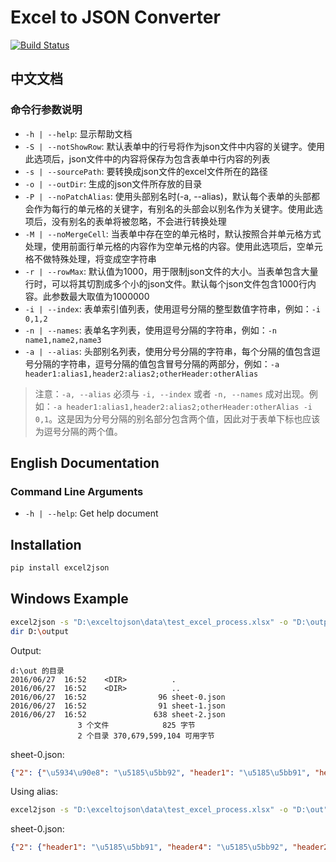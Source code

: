 # Excel to JSON Converter

[![Build Status](https://travis-ci.org/malongge/exceltojson.svg?branch=master)](https://travis-ci.org/malongge/exceltojson)

## 中文文档

### 命令行参数说明

- `-h | --help`: 显示帮助文档
- `-S | --notShowRow`: 默认表单中的行号将作为json文件中内容的关键字。使用此选项后，json文件中的内容将保存为包含表单中行内容的列表
- `-s | --sourcePath`: 要转换成json文件的excel文件所在的路径
- `-o | --outDir`: 生成的json文件所存放的目录
- `-P | --noPatchAlias`: 使用头部别名时(-a, --alias)，默认每个表单的头部都会作为每行的单元格的关键字，有别名的头部会以别名作为关键字。使用此选项后，没有别名的表单将被忽略，不会进行转换处理
- `-M | --noMergeCell`: 当表单中存在空的单元格时，默认按照合并单元格方式处理，使用前面行单元格的内容作为空单元格的内容。使用此选项后，空单元格不做特殊处理，将变成空字符串
- `-r | --rowMax`: 默认值为1000，用于限制json文件的大小。当表单包含大量行时，可以将其切割成多个小的json文件。默认每个json文件包含1000行内容。此参数最大取值为1000000
- `-i | --index`: 表单索引值列表，使用逗号分隔的整型数值字符串，例如：`-i 0,1,2`
- `-n | --names`: 表单名字列表，使用逗号分隔的字符串，例如：`-n name1,name2,name3`
- `-a | --alias`: 头部别名列表，使用分号分隔的字符串，每个分隔的值包含逗号分隔的字符串，逗号分隔的值包含冒号分隔的两部分，例如：`-a header1:alias1,header2:alias2;otherHeader:otherAlias`

> 注意：`-a, --alias` 必须与 `-i, --index` 或者 `-n, --names` 成对出现。例如：`-a header1:alias1,header2:alias2;otherHeader:otherAlias -i 0,1`。这是因为分号分隔的别名部分包含两个值，因此对于表单下标也应该为逗号分隔的两个值。

## English Documentation

### Command Line Arguments

- `-h | --help`: Get help document

## Installation

```bash
pip install excel2json
```

## Windows Example

```bash
excel2json -s "D:\exceltojson\data\test_excel_process.xlsx" -o "D:\output"
dir D:\output
```

Output:
```
d:\out 的目录
2016/06/27  16:52    <DIR>          .
2016/06/27  16:52    <DIR>          ..
2016/06/27  16:52                96 sheet-0.json
2016/06/27  16:52                91 sheet-1.json
2016/06/27  16:52               638 sheet-2.json
               3 个文件            825 字节
               2 个目录 370,679,599,104 可用字节
```

sheet-0.json:
```json
{"2": {"\u5934\u90e8": "\u5185\u5bb92", "header1": "\u5185\u5bb91", "header2": "\u5185\u5bb93"}}
```

Using alias:
```bash
excel2json -s "D:\exceltojson\data\test_excel_process.xlsx" -o "D:\out" -i 0 -a 头部:header4
```

sheet-0.json:
```json
{"2": {"header1": "\u5185\u5bb91", "header4": "\u5185\u5bb92", "header2": "\u5185\u5bb93"}}
``` 